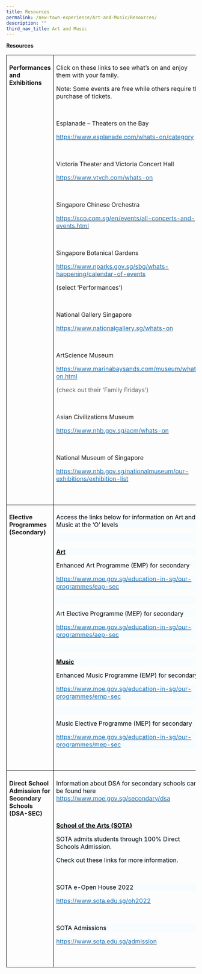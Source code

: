 ```yaml
---
title: Resources
permalink: /new-town-experience/Art-and-Music/Resources/
description: ""
third_nav_title: Art and Music
---
```

**Resources**

<table style="border-collapse:collapse;mso-table-layout-alt:fixed;border:none;
 mso-yfti-tbllook:1536;mso-padding-alt:0in 5.4pt 0in 5.4pt;mso-border-insideh:
 cell-none;mso-border-insidev:cell-none" width="608" cellpadding="0" cellspacing="0" border="1" class="MsoNormalTable"><tbody><tr style="mso-yfti-irow:0;mso-yfti-firstrow:yes;height:452.5pt"><td style="width:102.0pt;border:solid black 1.0pt;
  padding:5.0pt 5.0pt 5.0pt 5.0pt;height:452.5pt" valign="top" width="136"><p style="line-height:normal;mso-pagination:none" class="MsoNormal"><b style="mso-bidi-font-weight:normal"><span lang="EN">Performances and Exhibitions</span></b></p></td><td style="width:354.0pt;border:solid black 1.0pt;
  border-left:none;padding:5.0pt 5.0pt 5.0pt 5.0pt;height:452.5pt" valign="top" width="472"><p style="line-height:normal;mso-pagination:none" class="MsoNormal"><span lang="EN">Click on these links to see what’s on and enjoy them with your family.</span></p><p style="line-height:normal;mso-pagination:none" class="MsoNormal"><span lang="EN">Note: Some events are free while others require the purchase of tickets.</span></p><p style="line-height:normal;mso-pagination:none" class="MsoNormal"><span style="color:#666666" lang="EN"><span style="mso-spacerun:yes">&nbsp;</span></span></p><p style="line-height:normal;mso-pagination:none" class="MsoNormal"><span lang="EN">Esplanade – Theaters on the Bay</span></p><p style="line-height:normal;mso-pagination:none" class="MsoNormal"><span lang="EN"><a href="https://www.esplanade.com/whats-on/category"><span style="color:#1870B6">https://www.esplanade.com/whats-on/category</span></a><u><span style="color:#1870B6"></span></u></span></p><p style="line-height:normal;mso-pagination:none" class="MsoNormal"><span style="color:#666666" lang="EN"><span style="mso-spacerun:yes">&nbsp;</span></span></p><p style="line-height:normal;mso-pagination:none" class="MsoNormal"><span lang="EN">Victoria Theater and Victoria Concert Hall</span></p><p style="line-height:normal;mso-pagination:none" class="MsoNormal"><span lang="EN"><a href="https://www.vtvch.com/whats-on"><span style="color:#1870B6">https://www.vtvch.com/whats-on</span></a><u><span style="color:#1870B6"></span></u></span></p><p style="line-height:normal;mso-pagination:none" class="MsoNormal"><span style="color:#666666" lang="EN"><span style="mso-spacerun:yes">&nbsp;</span></span></p><p style="line-height:normal;mso-pagination:none" class="MsoNormal"><span lang="EN">Singapore Chinese Orchestra</span></p><p style="line-height:normal;mso-pagination:none" class="MsoNormal"><span lang="EN"><a href="https://sco.com.sg/en/events/all-concerts-and-events.html"><span style="color:#1870B6">https://sco.com.sg/en/events/all-concerts-and-events.html</span></a><u><span style="color:#1870B6"></span></u></span></p><p style="line-height:normal;mso-pagination:none" class="MsoNormal"><span style="color:#666666" lang="EN"><span style="mso-spacerun:yes">&nbsp;</span></span></p><p style="line-height:normal;mso-pagination:none" class="MsoNormal"><span lang="EN">Singapore Botanical Gardens</span></p><p style="line-height:normal;mso-pagination:none" class="MsoNormal"><span lang="EN"><a href="https://www.nparks.gov.sg/sbg/whats-happening/calendar-of-events"><span style="color:#1870B6">https://www.nparks.gov.sg/sbg/whats-happening/calendar-of-events</span></a><u><span style="color:#1870B6"></span></u></span></p><p style="line-height:normal;mso-pagination:none" class="MsoNormal"><span lang="EN">(select ‘Performances’)</span></p><p style="line-height:normal;mso-pagination:none" class="MsoNormal"><span lang="EN"><span style="mso-spacerun:yes">&nbsp;</span></span></p><p style="line-height:normal;mso-pagination:none" class="MsoNormal"><span lang="EN">National Gallery Singapore</span></p><p style="line-height:normal;mso-pagination:none" class="MsoNormal"><span lang="EN"><a href="https://www.nationalgallery.sg/whats-on"><span style="color:#1870B6">https://www.nationalgallery.sg/whats-on</span></a><u><span style="color:#1870B6"></span></u></span></p><p style="line-height:normal;mso-pagination:none" class="MsoNormal"><span style="color:#666666" lang="EN"><span style="mso-spacerun:yes">&nbsp;</span></span></p><p style="line-height:normal;mso-pagination:none" class="MsoNormal"><span lang="EN">ArtScience Museum</span></p><p style="line-height:normal;mso-pagination:none" class="MsoNormal"><span lang="EN"><a href="https://www.marinabaysands.com/museum/whats-on.html"><span style="color:#1870B6">https://www.marinabaysands.com/museum/whats-on.html</span></a><u><span style="color:#1870B6"></span></u></span></p><p style="line-height:normal;mso-pagination:none" class="MsoNormal"><span style="color:#666666" lang="EN">(check out their ‘Family Fridays’)</span></p><p style="line-height:normal;mso-pagination:none" class="MsoNormal"><span style="color:#666666" lang="EN"><span style="mso-spacerun:yes">&nbsp;</span></span></p><p style="line-height:normal;mso-pagination:none" class="MsoNormal"><span style="color:#666666" lang="EN">A</span><span lang="EN">sian Civilizations Museum</span></p><p style="line-height:normal;mso-pagination:none" class="MsoNormal"><span lang="EN"><a href="https://www.nhb.gov.sg/acm/whats-on"><span style="color:
  #1870B6">https://www.nhb.gov.sg/acm/whats-on</span></a><u><span style="color:#1870B6"></span></u></span></p><p style="line-height:normal;mso-pagination:none" class="MsoNormal"><span style="color:#666666" lang="EN"><span style="mso-spacerun:yes">&nbsp;</span></span></p><p style="line-height:normal;mso-pagination:none" class="MsoNormal"><span lang="EN">National Museum of Singapore</span></p><p style="line-height:normal;mso-pagination:none" class="MsoNormal"><span lang="EN"><a href="https://www.nhb.gov.sg/nationalmuseum/our-exhibitions/exhibition-list"><span style="color:#1870B6">https://www.nhb.gov.sg/nationalmuseum/our-exhibitions/exhibition-list</span></a><u><span style="color:#1870B6"></span></u></span></p><p style="line-height:normal;mso-pagination:none" class="MsoNormal"><span style="color:#666666" lang="EN"><span style="mso-spacerun:yes">&nbsp;</span></span><span style="color:blue" lang="EN"></span></p></td></tr><tr style="mso-yfti-irow:1;height:219.0pt"><td style="width:102.0pt;border:solid black 1.0pt;
  border-top:none;padding:5.0pt 5.0pt 5.0pt 5.0pt;height:219.0pt" valign="top" width="136"><p style="line-height:normal;mso-pagination:none" class="MsoNormal"><b style="mso-bidi-font-weight:normal"><span lang="EN">Elective Programmes (Secondary)</span></b></p></td><td style="width:354.0pt;border-top:none;border-left:
  none;border-bottom:solid black 1.0pt;border-right:solid black 1.0pt;
  padding:5.0pt 5.0pt 5.0pt 5.0pt;height:219.0pt" valign="top" width="472"><p style="line-height:normal;mso-pagination:none;background:
  #F7FCFF" class="MsoNormal"><span style="color:black;mso-color-alt:windowtext" lang="EN">Access the links below for information on Art and Music at the ‘O’ levels</span><span lang="EN"></span></p><p style="line-height:normal;mso-pagination:none;background:
  #F7FCFF" class="MsoNormal"><span style="color:#666666" lang="EN"><span style="mso-spacerun:yes">&nbsp;</span></span></p><p style="line-height:normal;mso-pagination:none;background:
  #F7FCFF" class="MsoNormal"><b style="mso-bidi-font-weight:normal"><u><span style="color:black;mso-color-alt:windowtext" lang="EN">Art</span><span lang="EN"></span></u></b></p><p style="line-height:normal;mso-pagination:none;background:
  #F7FCFF" class="MsoNormal"><span style="color:black;mso-color-alt:windowtext" lang="EN">Enhanced Art Programme (EMP) for secondary</span><span lang="EN"></span></p><p style="line-height:normal;mso-pagination:none;background:
  #F7FCFF" class="MsoNormal"><span style="color:black;mso-color-alt:windowtext" lang="EN"><a href="https://www.moe.gov.sg/education-in-sg/our-programmes/eap-sec"><span style="color:#1870B6">https://www.moe.gov.sg/education-in-sg/our-programmes/eap-sec</span></a></span><u><span style="color:#1870B6" lang="EN"></span></u></p><p style="line-height:normal;mso-pagination:none;background:
  #F7FCFF" class="MsoNormal"><span style="color:#666666" lang="EN"><span style="mso-spacerun:yes">&nbsp;</span></span></p><p style="line-height:normal;mso-pagination:none;background:
  #F7FCFF" class="MsoNormal"><span style="color:black;mso-color-alt:windowtext" lang="EN">Art Elective Programme (MEP) for secondary</span><span lang="EN"></span></p><p style="line-height:normal;mso-pagination:none;background:
  #F7FCFF" class="MsoNormal"><span style="color:black;mso-color-alt:windowtext" lang="EN"><a href="https://www.moe.gov.sg/education-in-sg/our-programmes/aep-sec"><span style="color:#1870B6">https://www.moe.gov.sg/education-in-sg/our-programmes/aep-sec</span></a></span><u><span style="color:#1870B6" lang="EN"></span></u></p><p style="line-height:normal;mso-pagination:none;background:
  #F7FCFF" class="MsoNormal"><span style="color:#666666" lang="EN"><span style="mso-spacerun:yes">&nbsp;</span></span></p><p style="line-height:normal;mso-pagination:none;background:
  #F7FCFF" class="MsoNormal"><b style="mso-bidi-font-weight:normal"><u><span style="color:black;mso-color-alt:windowtext" lang="EN">Music</span><span lang="EN"></span></u></b></p><p style="line-height:normal;mso-pagination:none;background:
  #F7FCFF" class="MsoNormal"><span style="color:black;mso-color-alt:windowtext" lang="EN">Enhanced Music Programme (EMP) for secondary</span><span lang="EN"></span></p><p style="line-height:normal;mso-pagination:none;background:
  #F7FCFF" class="MsoNormal"><span style="color:black;mso-color-alt:windowtext" lang="EN"><a href="https://www.moe.gov.sg/education-in-sg/our-programmes/emp-sec"><span style="color:#1870B6">https://www.moe.gov.sg/education-in-sg/our-programmes/emp-sec</span></a></span><u><span style="color:#1870B6" lang="EN"></span></u></p><p style="line-height:normal;mso-pagination:none;background:
  #F7FCFF" class="MsoNormal"><span style="color:#666666" lang="EN"><span style="mso-spacerun:yes">&nbsp;</span></span></p><p style="line-height:normal;mso-pagination:none;background:
  #F7FCFF" class="MsoNormal"><span style="color:black;mso-color-alt:windowtext" lang="EN">Music Elective Programme (MEP) for secondary</span><span lang="EN"></span></p><p style="line-height:normal;mso-pagination:none;background:
  #F7FCFF" class="MsoNormal"><span style="color:black;mso-color-alt:windowtext" lang="EN"><a href="https://www.moe.gov.sg/education-in-sg/our-programmes/mep-sec"><span style="color:#1870B6">https://www.moe.gov.sg/education-in-sg/our-programmes/mep-sec</span></a></span><u><span style="color:#1870B6" lang="EN"></span></u></p><p style="line-height:normal;mso-pagination:none" class="MsoNormal"><span style="color:blue" lang="EN"><span style="mso-spacerun:yes">&nbsp;</span></span></p></td></tr><tr style="mso-yfti-irow:2;mso-yfti-lastrow:yes;height:170.25pt"><td style="width:102.0pt;border:solid black 1.0pt;
  border-top:none;padding:5.0pt 5.0pt 5.0pt 5.0pt;height:170.25pt" valign="top" width="136"><p style="line-height:normal;mso-pagination:none" class="MsoNormal"><b style="mso-bidi-font-weight:normal"><span lang="EN">Direct School Admission for Secondary Schools (DSA-SEC)</span></b></p></td><td style="width:354.0pt;border-top:none;border-left:
  none;border-bottom:solid black 1.0pt;border-right:solid black 1.0pt;
  padding:5.0pt 5.0pt 5.0pt 5.0pt;height:170.25pt" valign="top" width="472"><p style="line-height:normal;mso-pagination:none" class="MsoNormal"><span style="color:black;mso-color-alt:windowtext;background:#F7FCFF" lang="EN">Information about DSA for secondary schools can be found here</span><span style="color:#666666;background:#F7FCFF" lang="EN"> </span><span lang="EN"><a href="https://www.moe.gov.sg/secondary/dsa"><span style="color:#1870B6;
  background:#F7FCFF">https://www.moe.gov.sg/secondary/dsa</span></a><u><span style="color:#1870B6;background:#F7FCFF"></span></u></span></p><p style="line-height:normal;mso-pagination:none" class="MsoNormal"><span style="color:#666666" lang="EN">&nbsp;</span></p><p style="line-height:normal;mso-pagination:none" class="MsoNormal"><b style="mso-bidi-font-weight:normal"><u><span style="color:black;
  mso-color-alt:windowtext;background:#F7FCFF" lang="EN">School of the Arts (SOTA)</span><span style="background:#F7FCFF" lang="EN"></span></u></b></p><p style="line-height:normal;mso-pagination:none" class="MsoNormal"><span style="color:black;mso-color-alt:windowtext;background:#F7FCFF" lang="EN">SOTA admits students through 100% Direct Schools Admission.</span><span style="background:#F7FCFF" lang="EN"></span></p><p style="line-height:normal;mso-pagination:none" class="MsoNormal"><span style="color:black;mso-color-alt:windowtext;background:#F7FCFF" lang="EN">Check out these links for more information.</span><span style="background:
  #F7FCFF" lang="EN"></span></p><p style="line-height:normal;mso-pagination:none" class="MsoNormal"><span lang="EN">&nbsp;</span></p><p style="line-height:normal;mso-pagination:none;background:
  #F7FCFF" class="MsoNormal"><span style="color:black;mso-color-alt:windowtext" lang="EN">SOTA e-Open House 2022</span><span lang="EN"></span></p><p style="line-height:normal;mso-pagination:none" class="MsoNormal"><span lang="EN"><a href="https://www.sota.edu.sg/oh2022"><span style="color:#1870B6;
  background:#F7FCFF">https://www.sota.edu.sg/oh2022</span></a><u><span style="color:#1870B6;background:#F7FCFF"></span></u></span></p><p style="line-height:normal;mso-pagination:none" class="MsoNormal"><span lang="EN">&nbsp;</span></p><p style="line-height:normal;mso-pagination:none;background:
  #F7FCFF" class="MsoNormal"><span style="color:black;mso-color-alt:windowtext" lang="EN">SOTA Admissions</span><span lang="EN"></span></p><p style="line-height:normal;mso-pagination:none" class="MsoNormal"><span lang="EN"><a href="https://www.sota.edu.sg/admission"><span style="color:#1870B6;
  background:#F7FCFF">https://www.sota.edu.sg/admission</span></a><u><span style="color:#1870B6;background:#F7FCFF"></span></u></span></p><p style="line-height:normal;mso-pagination:none" class="MsoNormal"><span style="color:blue" lang="EN"><span style="mso-spacerun:yes">&nbsp;</span></span></p></td></tr></tbody></table>